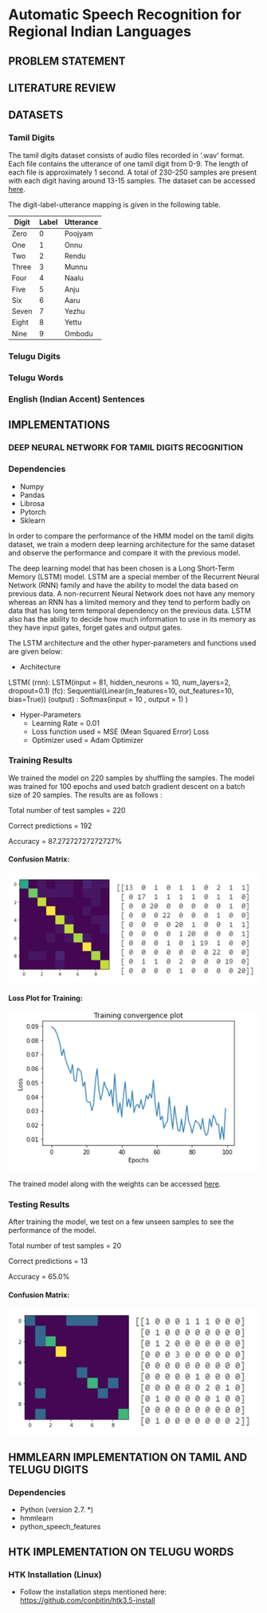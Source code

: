 # Automatic Speech Recognition for Regional Indian Languages

## PROBLEM STATEMENT

## LITERATURE REVIEW

## DATASETS

### Tamil Digits

The tamil digits dataset consists of audio files recorded in ‘.wav’ format. Each file contains the utterance of one tamil digit from 0-9. The length of each file is approximately 1 second. A total of 230-250 samples are present with each digit having around 13-15 samples. The dataset can be accessed [here](https://drive.google.com/file/d/1S2JTQHnG5QLgcG8X3DIIopU5Z0oeglpM/view?usp=sharing). 

The digit-label-utterance mapping is given in the following table.

Digit | Label | Utterance
----- | ----- | ---------
Zero | 0 | Poojyam
One | 1 | Onnu
Two | 2 | Rendu
Three | 3 | Munnu
Four | 4 | Naalu
Five | 5 | Anju
Six | 6 | Aaru
Seven | 7 | Yezhu
Eight| 8 | Yettu
Nine | 9 | Ombodu

### Telugu Digits

### Telugu Words

### English (Indian Accent) Sentences

## IMPLEMENTATIONS

### DEEP NEURAL NETWORK FOR TAMIL DIGITS RECOGNITION

### Dependencies
* Numpy 
* Pandas 
* Librosa
* Pytorch 
* Sklearn

In order to compare the performance of the HMM model on the tamil digits dataset, we train a modern deep learning architecture for the same dataset and observe the performance and compare it with the previous model. 

The deep learning model that has been chosen is a Long Short-Term Memory (LSTM) model. LSTM are a special member of the Recurrent Neural Network (RNN) family and have the ability to model the data based on previous data. A non-recurrent Neural Network does not have any memory whereas an RNN has a limited memory and they tend to perform badly on data that has long term temporal dependency on the previous data. LSTM also has the ability to decide how much information to use in its memory as they have input gates, forget gates and output gates. 

The LSTM architecture and the other hyper-parameters and functions used are given below:

* Architecture

LSTM(
  (rnn): LSTM(input = 81, hidden_neurons = 10, num_layers=2, dropout=0.1)
  (fc): Sequential(Linear(in_features=10, out_features=10, bias=True))
  (output) : Softmax(input = 10 , output = 1)
)
* Hyper-Parameters
  * Learning Rate = 0.01
  * Loss function used = MSE (Mean Squared Error) Loss
  * Optimizer used = Adam Optimizer

### Training Results

We trained the model on 220 samples by shuffling the samples. The model was trained for 100 epochs and used batch gradient descent on a batch size of 20 samples. The results are as follows :

Total number of test samples = 220

Correct predictions = 192

Accuracy = 87.27272727272727%

#### Confusion Matrix:

![Confusion Matrix](/images/confusion_matrix_1.png)

#### Loss Plot for Training:

![Loss Plot for Training](/images/loss_plot.png)

The trained model along with the weights can be accessed [here](https://drive.google.com/file/d/12TkL3GNNogYDo4VXYAvGymli3S1RFHMf/view?usp=sharing).

### Testing Results

After training the model, we test on a few unseen samples to see the performance of the model. 

Total number of test samples = 20
 
Correct predictions = 13
 
Accuracy = 65.0%

#### Confusion Matrix:

![Confusion Matrix](/images/confusion_matrix_2.png)

## HMMLEARN IMPLEMENTATION ON TAMIL AND TELUGU DIGITS 

### Dependencies

* Python (version 2.7. *)
* hmmlearn
* python_speech_features

## HTK IMPLEMENTATION ON TELUGU WORDS
 
### HTK Installation (Linux)

* Follow the installation steps mentioned here: https://github.com/conbitin/htk3.5-install 


